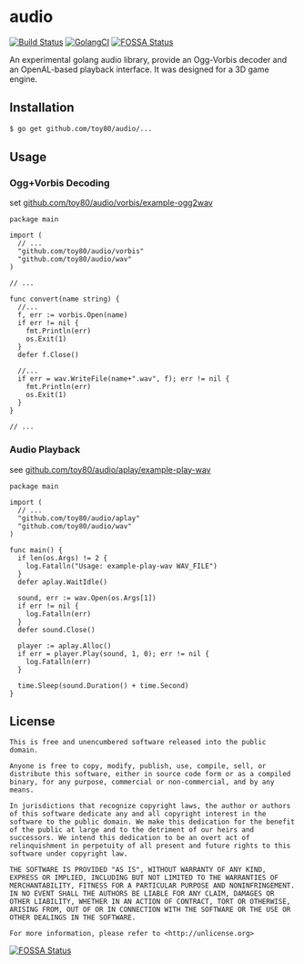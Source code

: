# audio

[![Build Status](https://travis-ci.org/toy80/audio.svg?branch=master)](https://travis-ci.org/toy80/audio)
[![GolangCI](https://golangci.com/badges/github.com/toy80/audio.svg)](https://golangci.com/r/github.com/toy80/audio)
[![FOSSA Status](https://app.fossa.io/api/projects/custom%2B12312%2Fgithub.com%2Ftoy80%2Faudio.svg?type=shield)](https://app.fossa.io/projects/custom%2B12312%2Fgithub.com%2Ftoy80%2Faudio?ref=badge_shield)


An experimental golang audio library, provide an Ogg-Vorbis decoder and an OpenAL-based playback interface.
It was designed for a 3D game engine.

## Installation

```bash
$ go get github.com/toy80/audio/...
```

## Usage

### Ogg+Vorbis Decoding

set [github.com/toy80/audio/vorbis/example-ogg2wav](https://github.com/toy80/audio/blob/master/vorbis/example-ogg2wav/example-ogg2wav.go)

```golang
package main

import (
  // ...
  "github.com/toy80/audio/vorbis"
  "github.com/toy80/audio/wav"
)

// ...

func convert(name string) {
  //...
  f, err := vorbis.Open(name)
  if err != nil {
    fmt.Println(err)
    os.Exit(1)
  }
  defer f.Close()

  //...
  if err = wav.WriteFile(name+".wav", f); err != nil {
    fmt.Println(err)
    os.Exit(1)
  }
}

// ...

```

### Audio Playback

see [github.com/toy80/audio/aplay/example-play-wav](https://github.com/toy80/audio/blob/master/aplay/example-play-wav/example-play-wav.go)

```golang
package main

import (
  // ...
  "github.com/toy80/audio/aplay"
  "github.com/toy80/audio/wav"
)

func main() {
  if len(os.Args) != 2 {
    log.Fatalln("Usage: example-play-wav WAV_FILE")
  }
  defer aplay.WaitIdle()

  sound, err := wav.Open(os.Args[1])
  if err != nil {
    log.Fatalln(err)
  }
  defer sound.Close()

  player := aplay.Alloc()
  if err = player.Play(sound, 1, 0); err != nil {
    log.Fatalln(err)
  }

  time.Sleep(sound.Duration() + time.Second)
}

```

## License

```text
This is free and unencumbered software released into the public domain.

Anyone is free to copy, modify, publish, use, compile, sell, or
distribute this software, either in source code form or as a compiled
binary, for any purpose, commercial or non-commercial, and by any
means.

In jurisdictions that recognize copyright laws, the author or authors
of this software dedicate any and all copyright interest in the
software to the public domain. We make this dedication for the benefit
of the public at large and to the detriment of our heirs and
successors. We intend this dedication to be an overt act of
relinquishment in perpetuity of all present and future rights to this
software under copyright law.

THE SOFTWARE IS PROVIDED "AS IS", WITHOUT WARRANTY OF ANY KIND,
EXPRESS OR IMPLIED, INCLUDING BUT NOT LIMITED TO THE WARRANTIES OF
MERCHANTABILITY, FITNESS FOR A PARTICULAR PURPOSE AND NONINFRINGEMENT.
IN NO EVENT SHALL THE AUTHORS BE LIABLE FOR ANY CLAIM, DAMAGES OR
OTHER LIABILITY, WHETHER IN AN ACTION OF CONTRACT, TORT OR OTHERWISE,
ARISING FROM, OUT OF OR IN CONNECTION WITH THE SOFTWARE OR THE USE OR
OTHER DEALINGS IN THE SOFTWARE.

For more information, please refer to <http://unlicense.org>
```

[![FOSSA Status](https://app.fossa.io/api/projects/custom%2B12312%2Fgithub.com%2Ftoy80%2Faudio.svg?type=large)](https://app.fossa.io/projects/custom%2B12312%2Fgithub.com%2Ftoy80%2Faudio?ref=badge_large)